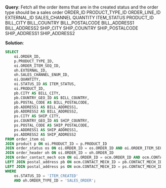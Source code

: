 **Query**: Fetch all the order items that are in the created status and the order type should be a sales order
ORDER_ID
PRODUCT_TYPE_ID
ORDER_LINE_ID
EXTERNAL_ID
SALES_CHANNEL
QUANTITY
ITEM_STATUS 
PRODUCT_ID
BILL_CITY
BILL_COUNTRY
BILL_POSTALCODE
BILL_ADDRESS1
BILL_ADDRESS2
SHIP_CITY
SHIP_COUNTRY
SHIP_POSTALCODE
SHIP_ADDRESS1
SHIP_ADDRESS2


**Solution**:
```sql
SELECT
    oi.ORDER_ID,
    p.PRODUCT_TYPE_ID,
    oi.ORDER_ITEM_SEQ_ID,
    oh.EXTERNAL_ID,
    oh.SALES_CHANNEL_ENUM_ID,
    oi.QUANTITY,
    oi.STATUS_ID AS ITEM_STATUS,
    oi.PRODUCT_ID,
    pb.CITY AS BILL_CITY,
    pb.COUNTRY_GEO_ID AS BILL_COUNTRY,
    pb.POSTAL_CODE AS BILL_POSTALCODE,
    pb.ADDRESS1 AS BILL_ADDRESS1,
    pb.ADDRESS2 AS BILL_ADDRESS2,
    ps.CITY AS SHIP_CITY,
    ps.COUNTRY_GEO_ID AS SHIP_COUNTRY,
    ps.POSTAL_CODE AS SHIP_POSTALCODE,
    ps.ADDRESS1 AS SHIP_ADDRESS1,
    ps.ADDRESS2 AS SHIP_ADDRESS2
FROM order_item oi
JOIN product p ON oi.PRODUCT_ID = p.PRODUCT_ID
JOIN order_status os ON oi.ORDER_ID = os.ORDER_ID AND oi.ORDER_ITEM_SEQ_ID = os.ORDER_ITEM_SEQ_ID AND os.STATUS_ID = oi.STATUS_ID
JOIN order_header oh ON oi.ORDER_ID = oh.ORDER_ID
JOIN order_contact_mech ocm ON oi.ORDER_ID = ocm.ORDER_ID AND ocm.CONTACT_MECH_PURPOSE_TYPE_ID IN ('BILLING_LOCATION', 'SHIPPING_LOCATION') 
LEFT JOIN postal_address pb ON ocm.CONTACT_MECH_ID = pb.CONTACT_MECH_ID AND ocm.CONTACT_MECH_PURPOSE_TYPE_ID = 'BILLING_LOCATION'
LEFT JOIN postal_address ps ON ocm.CONTACT_MECH_ID = ps.CONTACT_MECH_ID AND ocm.CONTACT_MECH_PURPOSE_TYPE_ID = 'SHIPPING_LOCATION'
WHERE
    os.STATUS_ID = 'ITEM_CREATED'
    AND oh.ORDER_TYPE_ID = 'SALES_ORDER';



